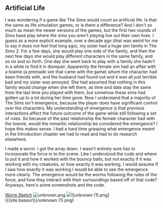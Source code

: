## Artificial Life

I was wondering if a game like The Sims would count as artificial life. Is that the same as life simulation games, or is there a difference? And I don't so much as mean the newer versions of the games, but the first two rounds of Sims base play where the sims you aren't playing live out their own lives. I guess as a more explicit example, over a decade ago (that was weird for me to say it does not feel that long ago), my sister had a huge sim family in The Sims 2. For a few days, she would play one side of the family, and then the next few days she would play different characters in the same family, and so on and so forth. One day she went back to play with a family she hadn't in a while to find it in disrepair. Apparently the female sim had an affair with a townie (a premade sim that came with the game) whom the character had been friends with, and the husband had found out and it was all just terrible bad and my sister was annoyed. She had assumed that nothing in this family would change when she left them, as time and date stay the same from the last time you played with them, but somehow these sims had gotten up to a lot during her time gone. Now I understand that a majority of The Sims isn't emergence, because the player does have significant control over the characters. My understanding of emergence is that previous interactions affect the future outcome of the game while still following a set of rules. So because of the past relationship the female character had with the townie, would the romantic relationship be considered the emergence? I hope this makes sense. I had a hard time grasping what emergence meant in the Introduction chapter we had to read and had to do research elsewhere.

I made a worm. I got the array down. I wasn't entirely sure has to incorporate the force in to the scene. Like I understood the code and where to put it and how it worked with the bouncy balls, but not exactly if it was working with my creatures, or how exactly it was working. I would assume if I saw how exactly it was working I would be able to see the emergence more clearly. The emergence would be the worms following the rules of the force, and how they interact with their surroundings based off of that code? Anyways, here's some screenshots and the code.

[Worm Sketch](https://editor.p5js.org/christamichelle99/sketches/2sQbP4Bck)
![unknown.png]({{site.baseurl}}/unknown.png)
![]({{site.baseurl}}//unknown%20(1).png)![unknown (1).png]({{site.baseurl}}/unknown (1).png)




